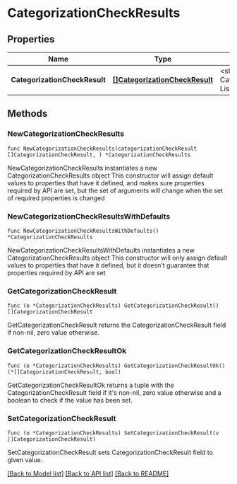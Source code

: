 # CategorizationCheckResults

## Properties

Name | Type | Description | Notes
------------ | ------------- | ------------- | -------------
**CategorizationCheckResult** | [**[]CategorizationCheckResult**](CategorizationCheckResult.md) | &lt;strong&gt;Type:&lt;/strong&gt; CategorizationCheckResult&lt;br/&gt; List of results | 

## Methods

### NewCategorizationCheckResults

`func NewCategorizationCheckResults(categorizationCheckResult []CategorizationCheckResult, ) *CategorizationCheckResults`

NewCategorizationCheckResults instantiates a new CategorizationCheckResults object
This constructor will assign default values to properties that have it defined,
and makes sure properties required by API are set, but the set of arguments
will change when the set of required properties is changed

### NewCategorizationCheckResultsWithDefaults

`func NewCategorizationCheckResultsWithDefaults() *CategorizationCheckResults`

NewCategorizationCheckResultsWithDefaults instantiates a new CategorizationCheckResults object
This constructor will only assign default values to properties that have it defined,
but it doesn't guarantee that properties required by API are set

### GetCategorizationCheckResult

`func (o *CategorizationCheckResults) GetCategorizationCheckResult() []CategorizationCheckResult`

GetCategorizationCheckResult returns the CategorizationCheckResult field if non-nil, zero value otherwise.

### GetCategorizationCheckResultOk

`func (o *CategorizationCheckResults) GetCategorizationCheckResultOk() (*[]CategorizationCheckResult, bool)`

GetCategorizationCheckResultOk returns a tuple with the CategorizationCheckResult field if it's non-nil, zero value otherwise
and a boolean to check if the value has been set.

### SetCategorizationCheckResult

`func (o *CategorizationCheckResults) SetCategorizationCheckResult(v []CategorizationCheckResult)`

SetCategorizationCheckResult sets CategorizationCheckResult field to given value.



[[Back to Model list]](../README.md#documentation-for-models) [[Back to API list]](../README.md#documentation-for-api-endpoints) [[Back to README]](../README.md)


